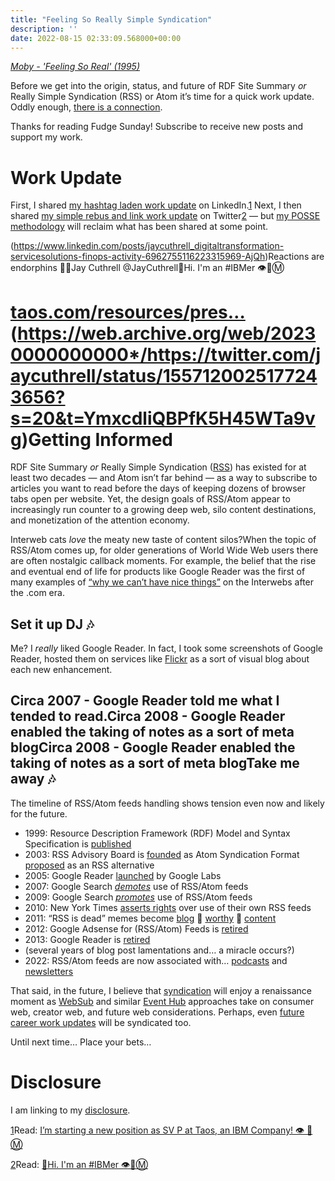 ```yaml
---
title: "Feeling So Really Simple Syndication"
description: ''
date: 2022-08-15 02:33:09.568000+00:00
---
```


*[Moby - 'Feeling So Real' (1995)](https://www.youtube.com/watch?v=Ju2L6NhSebQ)*

Before we get into the origin, status, and future of RDF Site Summary *or* Really Simple Syndication (RSS) or Atom it’s time for a quick work update. Oddly enough, [there is a connection](https://www.techmeme.com/220811/p27#a220811p27).

Thanks for reading Fudge Sunday! Subscribe to receive new posts and support my work.

Work Update
===========

First, I shared [my hashtag laden work update](https://www.linkedin.com/posts/jaycuthrell_digitaltransformation-servicesolutions-finops-activity-6962755116223315969-AjQh) on LinkedIn.[1](#footnote-1) Next, I then shared [my simple rebus and link work update](https://web.archive.org/web/20230000000000*/https://twitter.com/jaycuthrell/status/1557120025177243656) on Twitter[2](#footnote-2) — but [my POSSE methodology](https://sunday.fudge.org/p/me-and-my-posse) will reclaim what has been shared at some point.

(https://www.linkedin.com/posts/jaycuthrell_digitaltransformation-servicesolutions-finops-activity-6962755116223315969-AjQh)Reactions are endorphins 🙏🤓Jay Cuthrell @JayCuthrell👋Hi. I'm an #IBMer 👁🐝Ⓜ️

[taos.com/resources/pres…](https://www.taos.com/resources/press-releases/taos-brings-aboard-new-senior-vice-president-of-products-to-accelerate-digital-transformation-strategies/)(https://web.archive.org/web/20230000000000*/https://twitter.com/jaycuthrell/status/1557120025177243656?s=20&t=YmxcdliQBPfK5H45WTa9vg)Getting Informed
================

RDF Site Summary *or* Really Simple Syndication ([RSS](https://en.wikipedia.org/wiki/RSS)) has existed for at least two decades — and Atom isn’t far behind — as a way to subscribe to articles you want to read before the days of keeping dozens of browser tabs open per website. Yet, the design goals of RSS/Atom appear to increasingly run counter to a growing deep web, silo content destinations, and monetization of the attention economy.

Interweb cats *love* the meaty new taste of content silos?When the topic of RSS/Atom comes up, for older generations of World Wide Web users there are often nostalgic callback moments. For example, the belief that the rise and eventual end of life for products like Google Reader was the first of many examples of [“why we can’t have nice things”](https://googleblog.blogspot.com/2013/03/a-second-spring-of-cleaning.html) on the Interwebs after the .com era.

Set it up DJ 🎶
--------------

Me? I *really* liked Google Reader. In fact, I took some screenshots of Google Reader, hosted them on services like [Flickr](https://www.flickr.com/services/feeds/) as a sort of visual blog about each new enhancement.

Circa 2007 - Google Reader told me what I tended to read.Circa 2008 - Google Reader enabled the taking of notes as a sort of meta blogCirca 2008 - Google Reader enabled the taking of notes as a sort of meta blogTake me away 🎶
--------------

The timeline of RSS/Atom feeds handling shows tension even now and likely for the future.

* 1999: Resource Description Framework (RDF) Model and Syntax Specification is [published](https://www.w3.org/TR/1999/REC-rdf-syntax-19990222/)
* 2003: RSS Advisory Board is [founded](https://web.archive.org/web/20060131103336/http://www.rssboard.org/) as Atom Syndication Format [proposed](https://web.archive.org/web/20030703063636/http://www.tbray.org/ongoing/When/200x/2003/06/23/SamsPie) as an RSS alternative
* 2005: Google Reader [launched](https://www.techmeme.com/051008/p21#a051008p21) by Google Labs
* 2007: Google Search *[demotes](https://www.techmeme.com/071219/p39#a071219p39)* use of RSS/Atom feeds
* 2009: Google Search *[promotes](https://www.techmeme.com/091030/p10#a091030p10)* use of RSS/Atom feeds
* 2010: New York Times [asserts rights](https://www.techmeme.com/100608/p31#a100608p31) over use of their own RSS feeds
* 2011: “RSS is dead” memes become [blog](https://www.techmeme.com/110104/p70#a110104p70) 👏 [worthy](https://web.archive.org/web/20110423010906/http://chrisyeh.blogspot.com/2011/04/death-of-feed.html) 👏 [content](https://web.archive.org/web/20110508222044/http://www.staynalive.com/2011/05/twitter-and-facebook-both-quietly-kill.html)
* 2012: Google Adsense for (RSS/Atom) Feeds is [retired](https://www.techmeme.com/120928/p38#a120928p38)
* 2013: Google Reader is [retired](https://killedbygoogle.com)
* (several years of blog post lamentations and… a miracle occurs?)
* 2022: RSS/Atom feeds are now associated with… [podcasts](https://www.techmeme.com/220330/p34#a220330p34) and [newsletters](https://www.techmeme.com/201216/p17#a201216p17)

That said, in the future, I believe that [syndication](https://indieweb.org/Category:syndication) will enjoy a renaissance moment as [WebSub](https://www.w3.org/blog/news/archives/6787) and similar [Event Hub](https://dev.twitch.tv/docs/eventsub) approaches take on consumer web, creator web, and future web considerations. Perhaps, even [future career work updates](https://www.techmeme.com/220811/p27#a220811p27) will be syndicated too.

Until next time… Place your bets…

Disclosure
==========

I am linking to my [disclosure](https://jaycuthrell.com/disclosure/?utm_campaign=Fudge%20Sunday&utm_medium=email&utm_source=Revue%20newsletter).

[1](#footnote-anchor-1)Read: [I’m starting a new position as SV P at Taos, an IBM Company! 👁 🐝 Ⓜ️](https://www.linkedin.com/posts/jaycuthrell_digitaltransformation-servicesolutions-finops-activity-6962755116223315969-AjQh)

[2](#footnote-anchor-2)Read: [👋Hi. I'm an #IBMer 👁🐝Ⓜ️](https://web.archive.org/web/20230000000000*/https://twitter.com/jaycuthrell/status/1557120025177243656)

